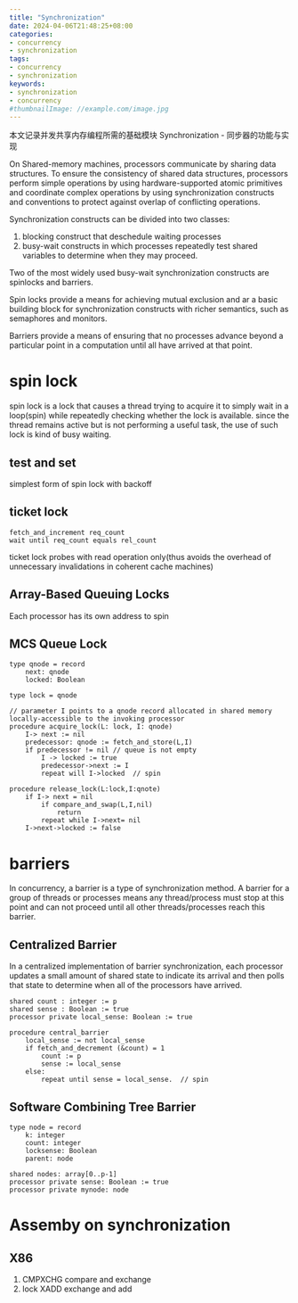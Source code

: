 ```yaml
---
title: "Synchronization"
date: 2024-04-06T21:48:25+08:00
categories:
- concurrency
- synchronization
tags:
- concurrency
- synchronization
keywords:
- synchronization
- concurrency
#thumbnailImage: //example.com/image.jpg
---
```

本文记录并发共享内存编程所需的基础模块 Synchronization - 同步器的功能与实现
<!--more-->

On Shared-memory machines, processors communicate by sharing data structures. To ensure the consistency of shared data structures, processors perform simple operations by using hardware-supported atomic primitives and coordinate complex operations by using synchronization constructs and conventions to protect against overlap of conflicting operations.

Synchronization constructs can be divided into two classes:
1. blocking construct that deschedule waiting processes
2. busy-wait constructs in which processes repeatedly test shared variables to determine when they may proceed.

Two of the most widely used busy-wait synchronization constructs are spinlocks and barriers.

Spin locks provide a means for achieving mutual exclusion and ar a basic building block for synchronization constructs with richer semantics, such as semaphores and monitors.

Barriers provide a means of ensuring that no processes advance beyond a particular point in a computation until all have arrived at that point.


# spin lock
spin lock is a lock that causes a thread trying to acquire it to simply wait in a loop(spin) while repeatedly checking whether the lock is available. since the thread remains active but is not performing a useful task, the use of such lock is kind of busy waiting.

## test and set
simplest form of spin lock with backoff

## ticket lock
```
fetch_and_increment req_count
wait until req_count equals rel_count
```
ticket lock probes with read operation only(thus avoids the overhead of unnecessary invalidations in coherent cache machines)


## Array-Based Queuing Locks
Each processor has its own address to spin 

## MCS Queue Lock
```
type qnode = record
    next: qnode
    locked: Boolean

type lock = qnode

// parameter I points to a qnode record allocated in shared memory locally-accessible to the invoking processor
procedure acquire_lock(L: lock, I: qnode)
    I-> next := nil
    predecessor: qnode := fetch_and_store(L,I)
    if predecessor != nil // queue is not empty
        I -> locked := true
        predecessor->next := I
        repeat will I->locked  // spin

procedure release_lock(L:lock,I:qnote)
    if I-> next = nil
        if compare_and_swap(L,I,nil)
            return
        repeat while I->next= nil
    I->next->locked := false
```

# barriers

In concurrency, a barrier is a type of synchronization method. A barrier for a group of threads or processes means any thread/process must stop at this point and can not proceed until all other threads/processes reach this barrier.

## Centralized Barrier
In a centralized implementation of barrier synchronization, each processor updates a small amount of shared state to indicate its arrival and then polls that state to determine when all of the processors have arrived.

```
shared count : integer := p
shared sense : Boolean := true
processor private local_sense: Boolean := true

procedure central_barrier
    local_sense := not local_sense
    if fetch_and_decrement (&count) = 1
        count := p
        sense := local_sense
    else:
        repeat until sense = local_sense.  // spin
```

## Software Combining Tree Barrier

```
type node = record
    k: integer
    count: integer
    locksense: Boolean
    parent: node

shared nodes: array[0..p-1]
processor private sense: Boolean := true
processor private mynode: node
```


# Assemby on synchronization

## X86
1. CMPXCHG compare and exchange
2. lock XADD exchange and add
